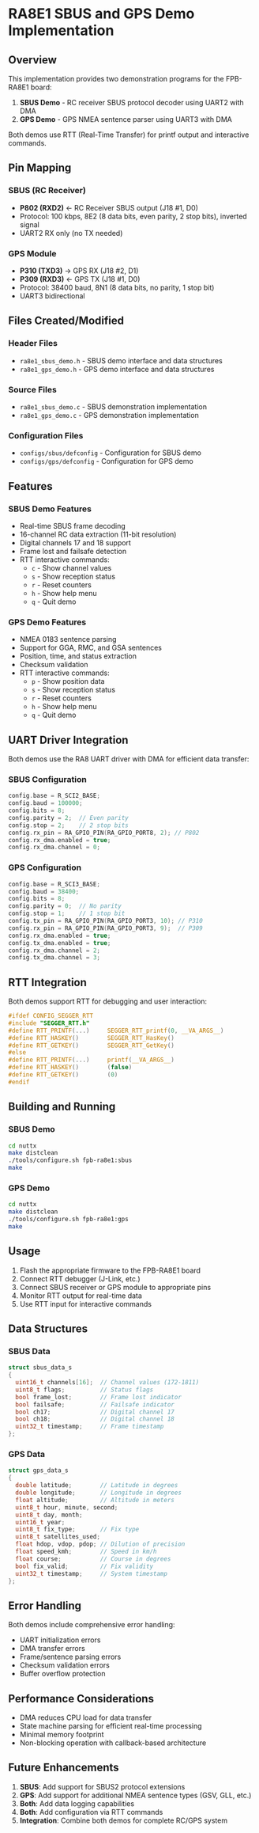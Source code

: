 # RA8E1 SBUS and GPS Demo Implementation

## Overview

This implementation provides two demonstration programs for the FPB-RA8E1 board:

1. **SBUS Demo** - RC receiver SBUS protocol decoder using UART2 with DMA
2. **GPS Demo** - GPS NMEA sentence parser using UART3 with DMA

Both demos use RTT (Real-Time Transfer) for printf output and interactive commands.

## Pin Mapping

### SBUS (RC Receiver)
- **P802 (RXD2)** ← RC Receiver SBUS output (J18 #1, D0)
- Protocol: 100 kbps, 8E2 (8 data bits, even parity, 2 stop bits), inverted signal
- UART2 RX only (no TX needed)

### GPS Module
- **P310 (TXD3)** → GPS RX (J18 #2, D1) 
- **P309 (RXD3)** ← GPS TX (J18 #1, D0)
- Protocol: 38400 baud, 8N1 (8 data bits, no parity, 1 stop bit)
- UART3 bidirectional

## Files Created/Modified

### Header Files
- `ra8e1_sbus_demo.h` - SBUS demo interface and data structures
- `ra8e1_gps_demo.h` - GPS demo interface and data structures

### Source Files
- `ra8e1_sbus_demo.c` - SBUS demonstration implementation
- `ra8e1_gps_demo.c` - GPS demonstration implementation

### Configuration Files
- `configs/sbus/defconfig` - Configuration for SBUS demo
- `configs/gps/defconfig` - Configuration for GPS demo

## Features

### SBUS Demo Features
- Real-time SBUS frame decoding
- 16-channel RC data extraction (11-bit resolution)
- Digital channels 17 and 18 support
- Frame lost and failsafe detection
- RTT interactive commands:
  - `c` - Show channel values
  - `s` - Show reception status
  - `r` - Reset counters
  - `h` - Show help menu
  - `q` - Quit demo

### GPS Demo Features
- NMEA 0183 sentence parsing
- Support for GGA, RMC, and GSA sentences
- Position, time, and status extraction
- Checksum validation
- RTT interactive commands:
  - `p` - Show position data
  - `s` - Show reception status
  - `r` - Reset counters
  - `h` - Show help menu
  - `q` - Quit demo

## UART Driver Integration

Both demos use the RA8 UART driver with DMA for efficient data transfer:

### SBUS Configuration
```c
config.base = R_SCI2_BASE;
config.baud = 100000;
config.bits = 8;
config.parity = 2;  // Even parity
config.stop = 2;    // 2 stop bits
config.rx_pin = RA_GPIO_PIN(RA_GPIO_PORT8, 2); // P802
config.rx_dma.enabled = true;
config.rx_dma.channel = 0;
```

### GPS Configuration
```c
config.base = R_SCI3_BASE;
config.baud = 38400;
config.bits = 8;
config.parity = 0;  // No parity
config.stop = 1;    // 1 stop bit
config.tx_pin = RA_GPIO_PIN(RA_GPIO_PORT3, 10); // P310
config.rx_pin = RA_GPIO_PIN(RA_GPIO_PORT3, 9);  // P309
config.rx_dma.enabled = true;
config.tx_dma.enabled = true;
config.rx_dma.channel = 2;
config.tx_dma.channel = 3;
```

## RTT Integration

Both demos support RTT for debugging and user interaction:

```c
#ifdef CONFIG_SEGGER_RTT
#include "SEGGER_RTT.h"
#define RTT_PRINTF(...)     SEGGER_RTT_printf(0, __VA_ARGS__)
#define RTT_HASKEY()        SEGGER_RTT_HasKey()
#define RTT_GETKEY()        SEGGER_RTT_GetKey()
#else
#define RTT_PRINTF(...)     printf(__VA_ARGS__)
#define RTT_HASKEY()        (false)
#define RTT_GETKEY()        (0)
#endif
```

## Building and Running

### SBUS Demo
```bash
cd nuttx
make distclean
./tools/configure.sh fpb-ra8e1:sbus
make
```

### GPS Demo
```bash
cd nuttx
make distclean
./tools/configure.sh fpb-ra8e1:gps
make
```

## Usage

1. Flash the appropriate firmware to the FPB-RA8E1 board
2. Connect RTT debugger (J-Link, etc.)
3. Connect SBUS receiver or GPS module to appropriate pins
4. Monitor RTT output for real-time data
5. Use RTT input for interactive commands

## Data Structures

### SBUS Data
```c
struct sbus_data_s
{
  uint16_t channels[16];  // Channel values (172-1811)
  uint8_t flags;          // Status flags
  bool frame_lost;        // Frame lost indicator
  bool failsafe;          // Failsafe indicator
  bool ch17;              // Digital channel 17
  bool ch18;              // Digital channel 18
  uint32_t timestamp;     // Frame timestamp
};
```

### GPS Data
```c
struct gps_data_s
{
  double latitude;        // Latitude in degrees
  double longitude;       // Longitude in degrees
  float altitude;         // Altitude in meters
  uint8_t hour, minute, second;
  uint8_t day, month;
  uint16_t year;
  uint8_t fix_type;       // Fix type
  uint8_t satellites_used;
  float hdop, vdop, pdop; // Dilution of precision
  float speed_kmh;        // Speed in km/h
  float course;           // Course in degrees
  bool fix_valid;         // Fix validity
  uint32_t timestamp;     // System timestamp
};
```

## Error Handling

Both demos include comprehensive error handling:
- UART initialization errors
- DMA transfer errors
- Frame/sentence parsing errors
- Checksum validation errors
- Buffer overflow protection

## Performance Considerations

- DMA reduces CPU load for data transfer
- State machine parsing for efficient real-time processing
- Minimal memory footprint
- Non-blocking operation with callback-based architecture

## Future Enhancements

1. **SBUS**: Add support for SBUS2 protocol extensions
2. **GPS**: Add support for additional NMEA sentence types (GSV, GLL, etc.)
3. **Both**: Add data logging capabilities
4. **Both**: Add configuration via RTT commands
5. **Integration**: Combine both demos for complete RC/GPS system
